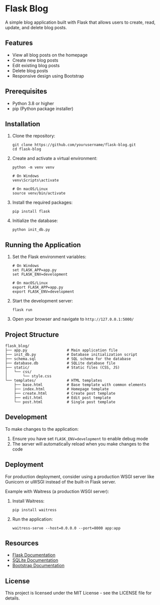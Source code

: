 # Flask Blog

A simple blog application built with Flask that allows users to create, read, update, and delete blog posts.

## Features

- View all blog posts on the homepage
- Create new blog posts
- Edit existing blog posts
- Delete blog posts
- Responsive design using Bootstrap

## Prerequisites

- Python 3.8 or higher
- pip (Python package installer)

## Installation

1. Clone the repository:
   ```
   git clone https://github.com/yourusername/flask-blog.git
   cd flask-blog
   ```

2. Create and activate a virtual environment:
   ```
   python -m venv venv
   
   # On Windows
   venv\Scripts\activate
   
   # On macOS/Linux
   source venv/bin/activate
   ```

3. Install the required packages:
   ```
   pip install flask
   ```

4. Initialize the database:
   ```
   python init_db.py
   ```

## Running the Application

1. Set the Flask environment variables:
   ```
   # On Windows
   set FLASK_APP=app.py
   set FLASK_ENV=development
   
   # On macOS/Linux
   export FLASK_APP=app.py
   export FLASK_ENV=development
   ```

2. Start the development server:
   ```
   flask run
   ```

3. Open your browser and navigate to `http://127.0.0.1:5000/`

## Project Structure

```
flask_blog/
├── app.py                  # Main application file
├── init_db.py              # Database initialization script
├── schema.sql              # SQL schema for the database
├── database.db             # SQLite database file
├── static/                 # Static files (CSS, JS)
│   └── css/
│       └── style.css
└── templates/              # HTML templates
    ├── base.html           # Base template with common elements
    ├── index.html          # Homepage template
    ├── create.html         # Create post template
    ├── edit.html           # Edit post template
    └── post.html           # Single post template
```

## Development

To make changes to the application:

1. Ensure you have set `FLASK_ENV=development` to enable debug mode
2. The server will automatically reload when you make changes to the code

## Deployment

For production deployment, consider using a production WSGI server like Gunicorn or uWSGI instead of the built-in Flask server.

Example with Waitress (a production WSGI server):

1. Install Waitress:
   ```
   pip install waitress
   ```

2. Run the application:
   ```
   waitress-serve --host=0.0.0.0 --port=8000 app:app
   ```

## Resources

- [Flask Documentation](https://flask.palletsprojects.com/)
- [SQLite Documentation](https://www.sqlite.org/docs.html)
- [Bootstrap Documentation](https://getbootstrap.com/docs/4.3/getting-started/introduction/)

## License

This project is licensed under the MIT License - see the LICENSE file for details.

